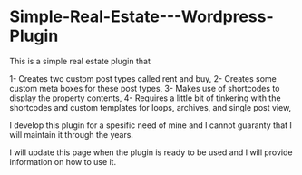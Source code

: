 # Simple-Real-Estate---Wordpress-Plugin

This is a simple real estate plugin that

1- Creates two custom post types called rent and buy,
2- Creates some custom meta boxes for these post types,
3- Makes use of shortcodes to display the property contents,
4- Requires a little bit of tinkering with the shortcodes and custom templates for loops, archives, and single post view,

I develop this plugin for a spesific need of mine and I cannot guaranty that I will maintain it through the years. 

I will update this page when the plugin is ready to be used and I will provide information on how to use it.
